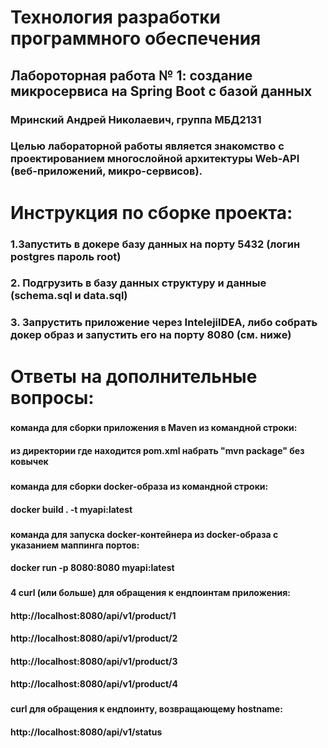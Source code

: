 # Технология разработки программного обеспечения
## Лабороторная работа № 1: создание микросервиса на Spring Boot с базой данных
### Мринский Андрей Николаевич, группа МБД2131
### Целью лабораторной работы является знакомство с проектированием многослойной архитектуры Web-API (веб-приложений, микро-сервисов).
#
#
# Инструкция по сборке проекта:
###
### 1.Запустить в докере базу данных на порту 5432 (логин postgres пароль root)
### 2. Подгрузить в базу данных структуру и данные (schema.sql и data.sql)
### 3. Запрустить приложение через IntelejiIDEA, либо собрать докер образ и запустить его на порту 8080 (см. ниже)
#
# Ответы на дополнительные вопросы:
###
#### команда для сборки приложения в Maven из командной строки:
#### из директории где находится pom.xml набрать  "mvn package" без ковычек
###
#### команда для сборки docker-образа из командной строки:
#### docker build . -t myapi:latest
###
#### команда для запуска docker-контейнера из docker-образа с указанием маппинга портов:
#### docker run -p 8080:8080 myapi:latest
###
#### 4 curl (или больше) для обращения к ендпоинтам приложения:
#### http://localhost:8080/api/v1/product/1
#### http://localhost:8080/api/v1/product/2
#### http://localhost:8080/api/v1/product/3
#### http://localhost:8080/api/v1/product/4
###
#### curl для обращения к ендпоинту, возвращающему hostname:
#### http://localhost:8080/api/v1/status
